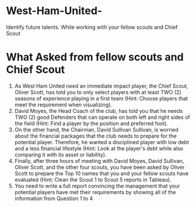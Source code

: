 # West-Ham-United-
Identify future talents. While working with your fellow scouts and Chief Scout

# What Asked from fellow scouts and Chief Scout
1.	As West Ham United need an immediate impact player, the Chief Scout, Oliver Scott, has told you to only select players with at least TWO (2) seasons of experience playing in a first team (Hint: Choose players that meet the requirement when visualizing).
2.	David Moyes, the Head Coach of the club, has told you that he needs TWO (2) good Defenders that can operate on both left and right sides of the field (Hint: Find a player by the position and preferred foot).
3.	On the other hand, the Chairman, David Sullivan Sullivan, is worried about the financial packages that the club needs to prepare for the potential player. Therefore, he wanted a disciplined player with low debt and a less financial lifestyle (Hint: Look at the player's debt while also comparing it with its asset or liability).
4.	Finally, after three hours of meeting with David Moyes, David Sullivan, Oliver Scott, and the other four scouts, you have been asked by Oliver Scott to prepare the Top 10 names that you and your fellow scouts have evaluated (Hint: Clean the Scout 1 to Scout 5 reports in Tableau).
5.	You need to write a full report convincing the management that your potential players have met their requirements by showing all of the information from Question 1 to 4 
